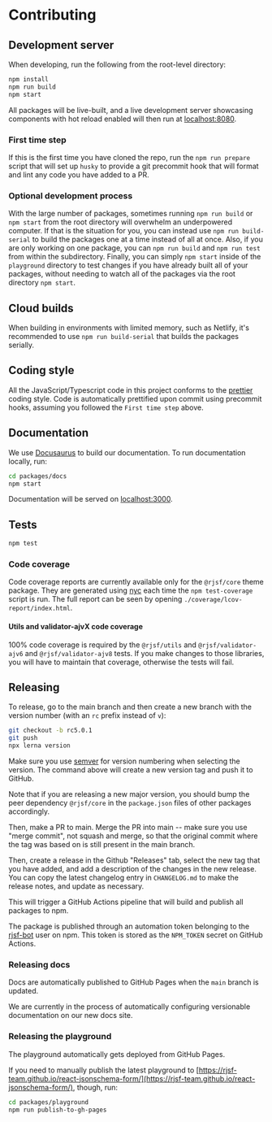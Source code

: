 # Contributing

## Development server

When developing, run the following from the root-level directory:

```bash
npm install
npm run build
npm start
```

All packages will be live-built, and a live development server showcasing components with hot reload enabled will then run at [localhost:8080](http://localhost:8080).

### First time step

If this is the first time you have cloned the repo, run the `npm run prepare` script that will set up `husky` to provide a git precommit hook that will format and lint any code you have added to a PR.

### Optional development process

With the large number of packages, sometimes running `npm run build` or `npm start` from the root directory will overwhelm an underpowered computer.
If that is the situation for you, you can instead use `npm run build-serial` to build the packages one at a time instead of all at once.
Also, if you are only working on one package, you can `npm run build` and `npm run test` from within the subdirectory.
Finally, you can simply `npm start` inside of the `playground` directory to test changes if you have already built all of your packages, without needing to watch all of the packages via the root directory `npm start`.

## Cloud builds

When building in environments with limited memory, such as Netlify, it's recommended to use `npm run build-serial` that builds the packages serially.

## Coding style

All the JavaScript/Typescript code in this project conforms to the [prettier](https://github.com/prettier/prettier) coding style.
Code is automatically prettified upon commit using precommit hooks, assuming you followed the `First time step` above.

## Documentation

We use [Docusaurus](https://docusaurus.io/) to build our documentation. To run documentation locally, run:

```bash
cd packages/docs
npm start
```

Documentation will be served on [localhost:3000](http://localhost:3000).

## Tests

```bash
npm test
```

### Code coverage

Code coverage reports are currently available only for the `@rjsf/core` theme package.
They are generated using [nyc](https://github.com/istanbuljs/nyc) each time the `npm test-coverage` script is run.
The full report can be seen by opening `./coverage/lcov-report/index.html`.

#### Utils and validator-ajvX code coverage

100% code coverage is required by the `@rjsf/utils` and `@rjsf/validator-ajv6` and `@rjsf/validator-ajv8` tests.
If you make changes to those libraries, you will have to maintain that coverage, otherwise the tests will fail.

## Releasing

To release, go to the main branch and then create a new branch with the version number (with an `rc` prefix instead of `v`):

```bash
git checkout -b rc5.0.1
git push
npx lerna version
```

Make sure you use [semver](https://semver.org/) for version numbering when selecting the version.
The command above will create a new version tag and push it to GitHub.

Note that if you are releasing a new major version, you should bump the peer dependency `@rjsf/core` in the `package.json` files of other packages accordingly.

Then, make a PR to main. Merge the PR into main -- make sure you use "merge commit", not squash and merge, so that
the original commit where the tag was based on is still present in the main branch.

Then, create a release in the Github "Releases" tab, select the new tag that you have added,
and add a description of the changes in the new release. You can copy
the latest changelog entry in `CHANGELOG.md` to make the release notes, and update as necessary.

This will trigger a GitHub Actions pipeline that will build and publish all packages to npm.

The package is published through an automation token belonging to the
[rjsf-bot](https://www.npmjs.com/~rjsf-bot) user on npm. This token
is stored as the `NPM_TOKEN` secret on GitHub Actions.

### Releasing docs

Docs are automatically published to GitHub Pages when the `main` branch is updated.

We are currently in the process of automatically configuring versionable documentation on our new docs site.

### Releasing the playground

The playground automatically gets deployed from GitHub Pages.

If you need to manually publish the latest playground to [https://rjsf-team.github.io/react-jsonschema-form/](https://rjsf-team.github.io/react-jsonschema-form/), though, run:

```bash
cd packages/playground
npm run publish-to-gh-pages
```
